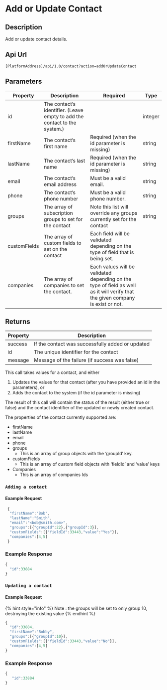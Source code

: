 # Add or Update Contact

## Description

Add or update contact details.

## Api Url

`[PlatformAddress]/api/1.0/contact?action=addOrUpdateContact`

## Parameters

| Property | Description | Required | Type |
| --- | --- | --- | --- |
| id | The contact’s identifier. \(Leave empty to add the contact to the system.\) |  | integer |
| firstName | The contact’s first name | Required \(when the id parameter is missing\) | string |
| lastName | The contact’s last name | Required \(when the id parameter is missing\) | string |
| email | The contact’s email address | Must be a valid email. | string |
| phone | The contact’s phone number | Must be a valid phone number. | string |
| groups | The array of subscription groups to set for the contact | Note this list will override any groups currently set for the contact | string |
| customFields | The array of custom fields to set on the contact | Each field will be validated depending on the type of field that is being set. |  |
| companies | The array of companies to set the contact. | Each values will be validated depending on the type of field as well as it will verify that the given company is exist or not. |  |

## Returns

| Property | Description |
| --- | --- |
| success | If the contact was successfully added or updated |
| id | The unique identifier for the contact |
| message | Message of the failure \(if success was false\) |

This call takes values for a contact, and either

1. Updates the values for that contact \(after you have provided an id in the parameters\), or
2. Adds the contact to the system \(if the id parameter is missing\)

The result of this call will contain the status of the result \(either true or false\) and the contact identifier of the updated or newly created contact.

The properties of the contact currently supported are:

* firstName
* lastName
* email
* phone
* groups
  * This is an array of group objects with the ‘groupId’ key.
* customFields
  * This is an array of custom field objects with ‘fieldId’ and ‘value’ keys
* Companies
  * This is an array of companies Ids

### `Adding a contact`

#### Example Request

```javascript
 {
  "firstName":"Bob",
  "lastName":"Smith",
  "email":"<bob@smith.com>",
  "groups":[{"groupId":22},{"groupId":3}],
  "customFields":[{"fieldId":33443,"value":"Yes"}],
  "companies":[4,5]
 }
```

### Example Response

```javascript
{
  "id":33884
}
```

### `Updating a contact`

#### Example Request

{% hint style="info" %}
Note :  the groups will be set to only group 10, destroying the existing value
{% endhint %}

```javascript
{
  "id":33884,
  "firstName":"Bobby",
  "groups":[{"groupId":10}],
  "customFields":[{"fieldId":33443,"value":"No"}],
  "companies":[4,5]
}
```

### Example Response

```javascript
{
   "id":33884
}
```

